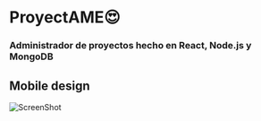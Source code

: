 # ProyectAME😍 

### Administrador de proyectos hecho en React, Node.js y MongoDB


## Mobile design

![ScreenShot](https://raw.github.com/JessVel/ProyectAME-React/main/src/assets/screenshoots/mobile/ProyectAME(10).png) 
